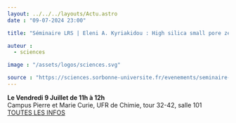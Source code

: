 ```yaml
---
layout: ../../../layouts/Actu.astro
date : "09-07-2024 23:00"

title: "Séminaire LRS | Eleni A. Kyriakidou : High silica small pore zeolites for low temperature CH4 oxidation application"

auteur :
  - sciences

image : "/assets/logos/sciences.svg"

source : "https://sciences.sorbonne-universite.fr/evenements/seminaire-lrs-eleni-kyriakidou-high-silica-small-pore-zeolites-low-temperature-ch4"
---
```


__Le Vendredi 9 Juillet de 11h à 12h__  
Campus Pierre et Marie Curie, UFR de Chimie, tour 32-42, salle 101  
[TOUTES LES INFOS](https://sciences.sorbonne-universite.fr/evenements/seminaire-lrs-eleni-kyriakidou-high-silica-small-pore-zeolites-low-temperature-ch4)